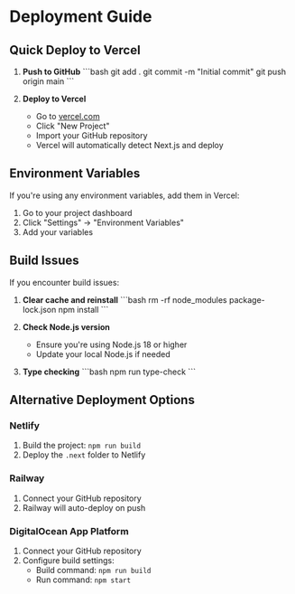# Deployment Guide

## Quick Deploy to Vercel

1. **Push to GitHub**
   \`\`\`bash
   git add .
   git commit -m "Initial commit"
   git push origin main
   \`\`\`

2. **Deploy to Vercel**
   - Go to [vercel.com](https://vercel.com)
   - Click "New Project"
   - Import your GitHub repository
   - Vercel will automatically detect Next.js and deploy

## Environment Variables

If you're using any environment variables, add them in Vercel:
1. Go to your project dashboard
2. Click "Settings" → "Environment Variables"
3. Add your variables

## Build Issues

If you encounter build issues:

1. **Clear cache and reinstall**
   \`\`\`bash
   rm -rf node_modules package-lock.json
   npm install
   \`\`\`

2. **Check Node.js version**
   - Ensure you're using Node.js 18 or higher
   - Update your local Node.js if needed

3. **Type checking**
   \`\`\`bash
   npm run type-check
   \`\`\`

## Alternative Deployment Options

### Netlify
1. Build the project: `npm run build`
2. Deploy the `.next` folder to Netlify

### Railway
1. Connect your GitHub repository
2. Railway will auto-deploy on push

### DigitalOcean App Platform
1. Connect your GitHub repository
2. Configure build settings:
   - Build command: `npm run build`
   - Run command: `npm start`
